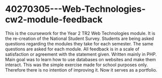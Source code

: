 # 40270305---Web-Technologies-cw2-module-feedback
This is the coursework for the Year 2 TR2 Web Technologies module. 
It is the re-creation of the National Student Survey. 
Students are being asked questions regarding the modules they take for each semester. 
The same questions are asked for each module. 
All feedback is in a scale of satisfaction or agreement with the statement given. 
Written mainly in PHP. Main goal was to learn how to use databases on websites and make them interact.
This was the simple exercise made for school purposes only. Therefore there is no intention of improving it. Now it serves as a portfolio.
